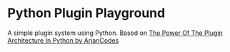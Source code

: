 # Python Plugin Playground

A simple plugin system using Python. Based on [The Power Of The Plugin Architecture In Python by ArjanCodes](https://youtu.be/iCE1bDoit9Q)